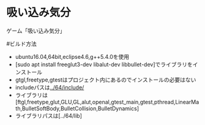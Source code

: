 # 吸い込み気分
ゲーム「吸い込み気分」

#ビルド方法
* ubuntu16.04,64bit,eclipse4.6,g++5.4.0を使用
* [sudo apt install freeglut3-dev libalut-dev libbullet-dev]でライブラリをインストール
* gtgl,freetype,gtestはプロジェクト内にあるのでインストールの必要はない
* includeパスは[../64/include/](/usr/include/bulletも必要かもしれない)
* ライブラリは[ftgl,freetype,glut,GLU,GL,alut,openal,gtest_main,gtest,pthread,LinearMath,BulletSoftBody,BulletCollision,BulletDynamics]
* ライブラリパスは[../64/lib]
